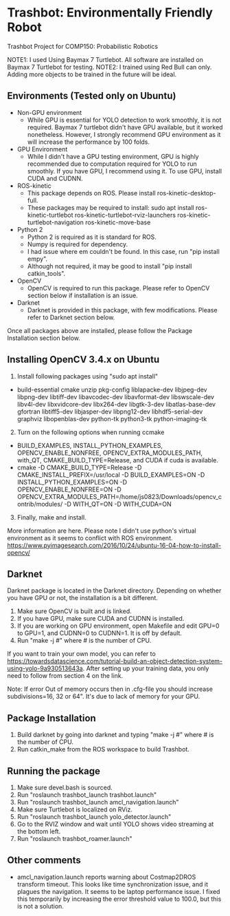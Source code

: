 # Trashbot: Environmentally Friendly Robot
Trashbot Project for COMP150: Probabilistic Robotics

NOTE1: I used Using Baymax 7 Turtlebot. All software are installed on Baymax 7 Turtlebot for testing.
NOTE2: I trained using Red Bull can only. Adding more objects to be trained in the future will be ideal.

## Environments (Tested only on Ubuntu)

- Non-GPU environment
  - While GPU is essential for YOLO detection to work smoothly, it is not required. Baymax 7 turtlebot didn't have GPU available, but it worked nonetheless. However, I strongly recommend GPU environment as it will increase the performance by 100 folds.
- GPU Environment
  - While I didn't have a GPU testing environment, GPU is highly recommended due to computation required for YOLO to run smoothly. If you have GPU, I recommend using it. To use GPU, install CUDA and CUDNN.
- ROS-kinetic
  - This package depends on ROS. Please install ros-kinetic-desktop-full.
  - These packages may be required to install: sudo apt install ros-kinetic-turtlebot ros-kinetic-turtlebot-rviz-launchers ros-kinetic-turtlebot-navigation ros-kinetic-move-base
- Python 2
  - Python 2 is required as it is standard for ROS.
  - Numpy is required for dependency.
  - I had issue where em couldn't be found. In this case, run "pip install empy".
  - Although not required, it may be good to install "pip install catkin_tools".
- OpenCV
  - OpenCV is required to run this package. Please refer to OpenCV section below if installation is an issue.
- Darknet
  - Darknet is provided in this package, with few modifications. Please refer to Darknet section below.
  
Once all packages above are installed, please follow the Package Installation section below.

## Installing OpenCV 3.4.x on Ubuntu
1. Install following packages using "sudo apt install"
  - build-essential cmake unzip pkg-config liblapacke-dev libjpeg-dev libpng-dev libtiff-dev libavcodec-dev libavformat-dev libswscale-dev libv4l-dev libxvidcore-dev libx264-dev libgtk-3-dev libatlas-base-dev gfortran libtiff5-dev libjasper-dev libpng12-dev libhdf5-serial-dev graphviz libopenblas-dev python-tk python3-tk python-imaging-tk
2. Turn on the following options when running ccmake
  - BUILD_EXAMPLES, INSTALL_PYTHON_EXAMPLES, OPENCV_ENABLE_NONFREE, OPENCV_EXTRA_MODULES_PATH, with_QT, CMAKE_BUILD_TYPE=Release, and CUDA if cuda is available.
  - cmake -D CMAKE_BUILD_TYPE=Release -D CMAKE_INSTALL_PREFIX=/usr/local -D BUILD_EXAMPLES=ON -D INSTALL_PYTHON_EXAMPLES=ON -D OPENCV_ENABLE_NONFREE=ON -D OPENCV_EXTRA_MODULES_PATH=/home/js0823/Downloads/opencv_contrib/modules/ -D WITH_QT=ON -D WITH_CUDA=ON
3. Finally, make and install.

More information are here. Please note I didn't use python's virtual environment as it seems to conflict with ROS environment.
https://www.pyimagesearch.com/2016/10/24/ubuntu-16-04-how-to-install-opencv/

## Darknet

Darknet package is located in the Darknet directory. Depending on whether you have GPU or not, the installation is a bit different.

1. Make sure OpenCV is built and is linked.
2. If you have GPU, make sure CUDA and CUDNN is installed.
3. If you are working on GPU environment, open Makefile and edit GPU=0 to GPU=1, and CUDNN=0 to CUDNN=1. It is off by default.
4. Run "make -j #" where # is the number of CPU.

If you want to train your own model, you can refer to https://towardsdatascience.com/tutorial-build-an-object-detection-system-using-yolo-9a930513643a. After setting up your training data, you only need to follow from section 4 on the link.

Note: If error Out of memory occurs then in .cfg-file you should increase subdivisions=16, 32 or 64". It's due to lack of memory for your GPU.

## Package Installation
1. Build darknet by going into darknet and typing "make -j #" where # is the number of CPU.
2. Run catkin_make from the ROS workspace to build Trashbot.

## Running the package
1. Make sure devel.bash is sourced.
2. Run "roslaunch trashbot_launch trashbot.launch"
3. Run "roslaunch trashbot_launch amcl_navigation.launch"
4. Make sure Turtlebot is localized on RViz.
5. Run "roslaunch trashbot_launch yolo_detector.launch"
6. Go to the RVIZ window and wait until YOLO shows video streaming at the bottom left.
7. Run "roslaunch trashbot_roamer.launch"

## Other comments
- amcl_navigation.launch reports warning about Costmap2DROS transform timeout. This looks like time synchronization issue, and it plagues the navigation. It seems to be laptop performance issue. I fixed this temporarily by increasing the error threshold value to 100.0, but this is not a solution.
